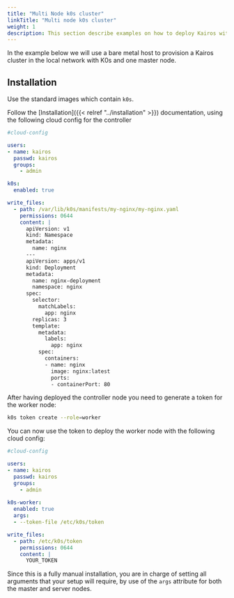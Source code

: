 ```yaml
---
title: "Multi Node k0s cluster"
linkTitle: "Multi node k0s cluster"
weight: 1
description: This section describe examples on how to deploy Kairos with k0s as a multi-node cluster
---
```


In the example below we will use a bare metal host to provision a Kairos cluster in the local network with K0s and one master node.

## Installation

Use the standard images which contain `k0s`.

Follow the [Installation]({{< relref "../installation" >}}) documentation, using the following cloud config for the controller

```yaml
#cloud-config

users:
- name: kairos
  passwd: kairos
  groups:
    - admin

k0s:
  enabled: true

write_files:
  - path: /var/lib/k0s/manifests/my-nginx/my-nginx.yaml
    permissions: 0644
    content: |
      apiVersion: v1
      kind: Namespace
      metadata:
        name: nginx
      ---
      apiVersion: apps/v1
      kind: Deployment
      metadata:
        name: nginx-deployment
        namespace: nginx
      spec:
        selector:
          matchLabels:
            app: nginx
        replicas: 3
        template:
          metadata:
            labels:
              app: nginx
          spec:
            containers:
            - name: nginx
              image: nginx:latest
              ports:
              - containerPort: 80
```

After having deployed the controller node you need to generate a token for the worker node:

```bash
k0s token create --role=worker
```

You can now use the token to deploy the worker node with the following cloud config:

```yaml
#cloud-config

users:
- name: kairos
  passwd: kairos
  groups:
    - admin
  
k0s-worker:
  enabled: true
  args:
  - --token-file /etc/k0s/token

write_files:
  - path: /etc/k0s/token
    permissions: 0644
    content: |
      YOUR_TOKEN
```

Since this is a fully manual installation, you are in charge of setting all arguments that your setup will require, by use of the `args` attribute for both the master and server nodes.
